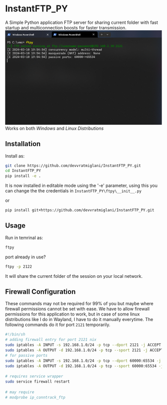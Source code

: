 # InstantFTP_PY
A  Simple Python application FTP server for sharing current folder with fast startup and multiconnection boosts for faster transmission.
![ftpy demo in windows powershell](https://raw.githubusercontent.com/devvratmiglani/InstantFTP_PY/main/ftpy-powershell-demo.png)
Works on both *Windows* and *Linux Distributions*
## Installation
Install as: 
```sh
git clone https://github.com/devvratmiglani/InstantFTP_PY.git
cd InstantFTP_PY
pip install -e .
```
It is now installed in editable mode using the '-e' parameter, using this you can change the the credentials in `InstantFTP_PY\ftpy\__init__.py`

or
```sh
pip install git+https://github.com/devvratmiglani/InstantFTP_PY.git
```

## Usage
Run in temrinal as:
```sh
ftpy
```
port already in use?
```sh
ftpy -p 2122
```
It will share the current folder of the session on your local network.

## Firewall Configuration
These commands may not be required for 99% of you but maybe where firewall permissions cannot be set with ease.
We have to allow firewall permissions for this application to work,  but in case of some linux distributions like I do in Wayland, I have to do it manually everytime. The following commands do it for port `2121` temporarily.

```sh
#!/bin/sh
# adding firewall entry for port 2121 nix
sudo iptables -A INPUT -s 192.168.1.0/24 -p tcp --dport 2121 -j ACCEPT
sudo iptables -A OUTPUT -d 192.168.1.0/24 -p tcp --sport 2121 -j ACCEPT
# for passive ports
sudo iptables -A INPUT -s 192.168.1.0/24 -p tcp --dport 60000:65534 -j ACCEPT
sudo iptables -A OUTPUT -d 192.168.1.0/24 -p tcp --sport 60000:65534 -j ACCEPT

# requires service wrapper
sudo service firewall restart

# may require 
# modprobe ip_conntrack_ftp
```

